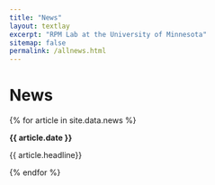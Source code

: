 ```yaml
---
title: "News"
layout: textlay
excerpt: "RPM Lab at the University of Minnesota"
sitemap: false
permalink: /allnews.html
---
```


# News

{% for article in site.data.news %}
   <p><b>{{ article.date }}</b></p>

   <p>{{ article.headline}}</p>
{% endfor %}

